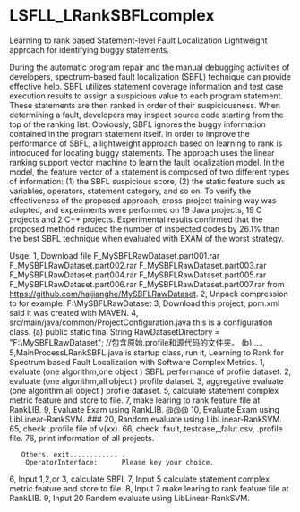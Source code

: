 # LSFLL_LRankSBFLcomplex
Learning to rank based Statement-level Fault Localization Lightweight approach  for identifying buggy statements.

During the automatic program repair and the manual debugging activities of developers, spectrum-based fault localization (SBFL) technique can provide effective help. SBFL utilizes statement coverage information and test case execution results to assign a suspicious value to each program statement. These statements are then ranked in order of their suspiciousness. When determining a fault, developers may inspect source code starting from the top of the ranking list. Obviously, SBFL ignores the buggy information contained in the program statement itself. In order to improve the performance of SBFL, a lightweight approach based on learning to rank is introduced for locating buggy statements. The approach uses the linear ranking support vector machine to learn the fault localization model. In the model, the feature vector of a statement is composed of two different types of information: (1) the SBFL suspicious score, (2) the static feature such as variables, operators, statement category, and so on. To verify the effectiveness of the proposed approach, cross-project training way was adopted, and experiments were performed on 19 Java projects, 19 C projects and 2 C++ projects. Experimental results confirmed that the proposed method reduced the number of inspected codes by 26.1% than the best SBFL technique when evaluated with EXAM of the worst strategy.

Usge:
1, Download file 
          F_MySBFLRawDataset.part001.rar  F_MySBFLRawDataset.part002.rar  F_MySBFLRawDataset.part003.rar  F_MySBFLRawDataset.part004.rar
          F_MySBFLRawDataset.part005.rar  F_MySBFLRawDataset.part006.rar  F_MySBFLRawDataset.part007.rar
   from https://github.com/haijianghe/MySBFLRawDataset.
2, Unpack compression to 
   for example:  F:\MySBFLRawDataset
3, Download this project, pom.xml said it was created with MAVEN.
4,  src/main/java/common/ProjectConfiguration.java
      this is a configuration class.
              (a)	public static final String RawDatasetDirectory = "F:\\MySBFLRawDataset";   //包含原始.profile和源代码的文件夹。
              (b) ....
5,MainProcessLRankSBFL.java is startup class, run it, 
     Learning to Rank for Spectrum based Fault Localization with Software Complex Metrics. 
        1, evaluate (one algorithm,one object ) SBFL performance of profile dataset. 
        2, evaluate (one algorithm,all object ) profile dataset.
        3, aggregative evaluate (one algorithm,all object ) profile dataset.
        5, calculate statement complex metric feature and store to file.
        7, make learing to rank feature file at RankLIB.
        9, Evaluate Exam using RankLIB.
       @@@   10, Evaluate Exam using LibLinear-RankSVM.
       ###             20, Random evaluate using LibLinear-RankSVM. 
        65, check  .profile file of v(xx). 
       66, check .fault,.testcase,_falut.csv, .profile file. 
      76, print information of all projects. 

       Others, exit............ .
        OperatorInterface:      Please key your choice.
  6, Input 1,2,or 3,
           calculate SBFL
  7, Input 5 calculate statement complex metric feature and store to file.
  8, Input 7 make learing to rank feature file at RankLIB.
 9,  Input 20 Random evaluate using LibLinear-RankSVM.  

